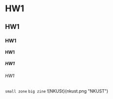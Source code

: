 # HW1
## HW1
### HW1
#### HW1
##### HW1
###### HW1

`small zone`
```big zine```
![NKUSt}(nkust.png "NKUST")
